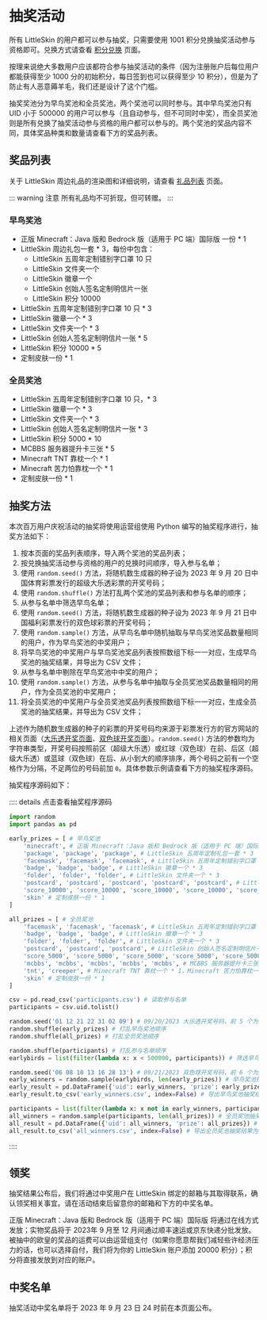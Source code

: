 # 抽奖活动

所有 LittleSkin 的用户都可以参与抽奖，只需要使用 1001 积分兑换抽奖活动参与资格即可。兑换方式请查看 [积分兑换](./redeem.md) 页面。

按理来说绝大多数用户应该都符合参与抽奖活动的条件（因为注册账户后每位用户都能获得至少 1000 分的初始积分，每日签到也可以获得至少 10 积分），但是为了防止有人恶意薅羊毛，我们还是设计了这个门槛。

抽奖奖池分为早鸟奖池和全员奖池，两个奖池可以同时参与。其中早鸟奖池只有 UID 小于 500000 的用户可以参与（且自动参与，但不可同时中奖），而全员奖池则是所有兑换了抽奖活动参与资格的用户都可以参与的。两个奖池的奖品内容不同，具体奖品种类和数量请查看下方的奖品列表。

## 奖品列表

关于 LittleSkin 周边礼品的渲染图和详细说明，请查看 [礼品列表](./prizes.md) 页面。

::: warning 注意
所有礼品均不可折现，但可转赠。
:::

### 早鸟奖池 

- 正版 Minecraft：Java 版和 Bedrock 版（适用于 PC 端）国际版 一份 * 1
- LittleSkin 周边礼包一套 * 3，每份中包含：
  - LittleSkin 五周年定制错别字口罩 10 只
  - LittleSkin 文件夹一个
  - LittleSkin 徽章一个
  - LittleSkin 创始人签名定制明信片一张
  - LittleSkin 积分 10000
- LittleSkin 五周年定制错别字口罩 10 只 * 3
- LittleSkin 徽章一个 * 3
- LittleSkin 文件夹一个 * 3
- LittleSkin 创始人签名定制明信片一张 * 5
- LittleSkin 积分 10000 * 5
- 定制皮肤一份 * 1

### 全员奖池

- LittleSkin 五周年定制错别字口罩 10 只，* 3
- LittleSkin 徽章一个 * 3
- LittleSkin 文件夹一个 * 3
- LittleSkin 创始人签名定制明信片一张 * 3
- LittleSkin 积分 5000 * 10
- MCBBS 服务器提升卡三张 * 5
- Minecraft TNT 靠枕一个 * 1
- Minecraft 苦力怕靠枕一个 * 1
- 定制皮肤一份 * 1

## 抽奖方法

本次百万用户庆祝活动的抽奖将使用运营组使用 Python 编写的抽奖程序进行，抽奖方法如下：

1. 按本页面的奖品列表顺序，导入两个奖池的奖品列表；
2. 按兑换抽奖活动参与资格的用户的兑换时间顺序，导入参与名单；
3. 使用 `random.seed()` 方法，将随机数生成器的种子设为 2023 年 9 月 20 日中国体育彩票发行的超级大乐透彩票的开奖号码；
4. 使用 `random.shuffle()` 方法打乱两个奖池的奖品列表和参与名单的顺序；
5. 从参与名单中筛选早鸟名单；
6. 使用 `random.seed()` 方法，将随机数生成器的种子设为 2023 年 9 月 21 日中国福利彩票发行的双色球彩票的开奖号码；
7. 使用 `random.sample()` 方法，从早鸟名单中随机抽取与早鸟奖池奖品数量相同的用户，作为早鸟奖池的中奖用户；
8. 将早鸟奖池的中奖用户与早鸟奖池奖品列表按照数组下标一一对应，生成早鸟奖池的抽奖结果，并导出为 CSV 文件；
9. 从参与名单中剔除在早鸟奖池中中奖的用户；
10. 使用 `random.sample()` 方法，从参与名单中抽取与全员奖池奖品数量相同的用户，作为全员奖池的中奖用户；
11. 将全员奖池的中奖用户与全员奖池奖品列表按照数组下标一一对应，生成全员奖池的抽奖结果，并导出为 CSV 文件；

上述作为随机数生成器的种子的彩票的开奖号码均来源于彩票发行方的官方网站的相关页面（[大乐透开奖页面](https://www.lottery.gov.cn/kj/kjlb.html?dlt)、[双色球开奖页面](http://www.cwl.gov.cn/ygkj/wqkjgg/)）。`random.seed()` 方法的参数均为字符串类型，开奖号码按照前区（超级大乐透）或红球（双色球）在前、后区（超级大乐透）或蓝球（双色球）在后、从小到大的顺序排序，两个号码之前有一个空格作为分隔，不足两位的号码前加 `0`。具体参数示例请查看下方的抽奖程序源码。


抽奖程序源码如下：

:::: details 点击查看抽奖程序源码
``` python
import random
import pandas as pd

early_prizes = [ # 早鸟奖池
    'minecraft', # 正版 Minecraft：Java 版和 Bedrock 版（适用于 PC 端）国际版 一份 * 1
    'package', 'package', 'package', # LittleSkin 五周年定制礼包一套 * 3
    'facemask', 'facemask', 'facemask', # LittleSkin 五周年定制错别字口罩 10 只 * 3
    'badge', 'badge', 'badge', # LittleSkin 徽章一个 * 3
    'folder', 'folder', 'folder', # LittleSkin 文件夹一个 * 3
    'postcard', 'postcard', 'postcard', 'postcard', 'postcard', # LittleSkin 创始人签名定制明信片一张 * 5
    'score_10000', 'score_10000', 'score_10000', 'score_10000', 'score_10000', # LittleSkin 积分 10000 * 5
    'skin' # 定制皮肤一份 * 1
]

all_prizes = [ # 全员奖池
    'facemask', 'facemask', 'facemask', # LittleSkin 五周年定制错别字口罩 10 只 * 3
    'badge', 'badge', 'badge', # LittleSkin 徽章一个 * 3
    'folder', 'folder', 'folder', # LittleSkin 文件夹一个 * 3
    'postcard', 'postcard', 'postcard', # LittleSkin 创始人签名定制明信片一张 * 3
    'score_5000', 'score_5000', 'score_5000', 'score_5000', 'score_5000', 'score_5000', 'score_5000', 'score_5000', 'score_5000', 'score_5000', # LittleSkin 积分 5000 * 10
    'mcbbs', 'mcbbs', 'mcbbs', 'mcbbs', 'mcbbs', # MCBBS 服务器提升卡三张 * 5
    'tnt', 'creeper', # Minecraft TNT 靠枕一个 * 1，Minecraft 苦力怕靠枕一个 * 1
    'skin' # 定制皮肤一份 * 1
]

csv = pd.read_csv('participants.csv') # 读取参与名单
participants = csv.uid.tolist()

random.seed('01 12 21 22 31 02 09') # 09/20/2023 大乐透开奖号码，前 5 个为前区号码，后 2 个为后区号码
random.shuffle(early_prizes) # 打乱早鸟奖池顺序
random.shuffle(all_prizes) # 打乱全员奖池顺序

random.shuffle(participants) # 打乱参与名单顺序
earlybirds = list(filter(lambda x: x < 500000, participants)) # 筛选早鸟名单

random.seed('06 08 10 13 16 28 13') # 09/21/2023 双色球开奖号码，前 6 个为红球号码，最后一个为蓝球号码
early_winners = random.sample(earlybirds, len(early_prizes)) # 早鸟奖池抽奖
early_result = pd.DataFrame({'uid': early_winners, 'prize': early_prizes}) # 生成早鸟奖池抽奖结果
early_result.to_csv('early_winners.csv', index=False) # 导出早鸟奖池抽奖结果为 CSV 文件

participants = list(filter(lambda x: x not in early_winners, participants)) # 在参与名单中剔除已中奖的早鸟
all_winners = random.sample(participants, len(all_prizes)) # 全员奖池抽奖
all_result = pd.DataFrame({'uid': all_winners, 'prize': all_prizes}) # 生成全员奖池抽奖结果
all_result.to_csv('all_winners.csv', index=False) # 导出全员奖池抽奖结果为 CSV 文件
```
::::

## 领奖

抽奖结果公布后，我们将通过中奖用户在 LittleSkin 绑定的邮箱与其取得联系，确认领奖相关事宜。请在活动结束后留意你的邮箱和下方的中奖名单。

正版 Minecraft：Java 版和 Bedrock 版（适用于 PC 端）国际版 将通过在线方式发放；实物奖品将于 2023年 9 月至 12 月间通过顺丰速运或京东快递分批发放。被抽中的欧皇的奖品的运费可以由运营组支付（如果你愿意帮我们减轻些许经济压力的话，也可以选择自付，我们将为你的 LittleSkin 账户添加 20000 积分）；积分将直接发放到对应的账户。

## 中奖名单

抽奖活动中奖名单将于 2023 年 9 月 23 日 24 时前在本页面公布。